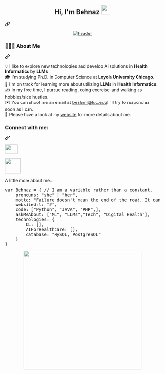 
<article class="markdown-body entry-content container-lg f5" itemprop="text"><div class="markdown-heading" dir="auto"><h1 align="center" class="heading-element" dir="auto">Hi, I'm Behnaz <a target="_blank" rel="noopener noreferrer nofollow" href="https://raw.githubusercontent.com/iampavangandhi/iampavangandhi/master/gifs/Hi.gif"><img width="30px" src="https://raw.githubusercontent.com/iampavangandhi/iampavangandhi/master/gifs/Hi.gif" data-animated-image="" style="max-width: 100%;"></a></h1><a id="user-content-hi-im-behnaz" class="anchor" aria-label="Permalink: Hi, I'm Behnaz" href="#hi-im-behnaz"><svg class="octicon octicon-link" viewBox="0 0 16 16" version="1.1" width="16" height="16" aria-hidden="true"><path d="m7.775 3.275 1.25-1.25a3.5 3.5 0 1 1 4.95 4.95l-2.5 2.5a3.5 3.5 0 0 1-4.95 0 .751.751 0 0 1 .018-1.042.751.751 0 0 1 1.042-.018 1.998 1.998 0 0 0 2.83 0l2.5-2.5a2.002 2.002 0 0 0-2.83-2.83l-1.25 1.25a.751.751 0 0 1-1.042-.018.751.751 0 0 1-.018-1.042Zm-4.69 9.64a1.998 1.998 0 0 0 2.83 0l1.25-1.25a.751.751 0 0 1 1.042.018.751.751 0 0 1 .018 1.042l-1.25 1.25a3.5 3.5 0 1 1-4.95-4.95l2.5-2.5a3.5 3.5 0 0 1 4.95 0 .751.751 0 0 1-.018 1.042.751.751 0 0 1-1.042.018 1.998 1.998 0 0 0-2.83 0l-2.5 2.5a1.998 1.998 0 0 0 0 2.83Z"></path></svg></a></div>
  
<div align="center" dir="auto">
<p dir="auto"><a target="_blank" rel="noopener noreferrer nofollow" href="https://user-images.githubusercontent.com/53329034/123502306-0fcdfc80-d669-11eb-87e4-d24cccfbbd00.gif"><img src="https://user-images.githubusercontent.com/53329034/123502306-0fcdfc80-d669-11eb-87e4-d24cccfbbd00.gif" alt="header" data-animated-image="" style="max-width: 100%;"></a></p>
</div>

<div class="markdown-heading" dir="auto"><h3 class="heading-element" dir="auto">👨🏻‍💻  About Me</h3><a id="user-content--about-me" class="anchor" aria-label="Permalink: 👨🏻‍💻  About Me" href="#-about-me"><svg class="octicon octicon-link" viewBox="0 0 16 16" version="1.1" width="16" height="16" aria-hidden="true"><path d="m7.775 3.275 1.25-1.25a3.5 3.5 0 1 1 4.95 4.95l-2.5 2.5a3.5 3.5 0 0 1-4.95 0 .751.751 0 0 1 .018-1.042.751.751 0 0 1 1.042-.018 1.998 1.998 0 0 0 2.83 0l2.5-2.5a2.002 2.002 0 0 0-2.83-2.83l-1.25 1.25a.751.751 0 0 1-1.042-.018.751.751 0 0 1-.018-1.042Zm-4.69 9.64a1.998 1.998 0 0 0 2.83 0l1.25-1.25a.751.751 0 0 1 1.042.018.751.751 0 0 1 .018 1.042l-1.25 1.25a3.5 3.5 0 1 1-4.95-4.95l2.5-2.5a3.5 3.5 0 0 1 4.95 0 .751.751 0 0 1-.018 1.042.751.751 0 0 1-1.042.018 1.998 1.998 0 0 0-2.83 0l-2.5 2.5a1.998 1.998 0 0 0 0 2.83Z"></path></svg></a></div>
<p dir="auto">💡  I like to explore new technologies and develop AI solutions in <b> Health Informatics</b> by <b>LLMs</b><br>
🎓  I'm studying Ph.D. in Computer Science at <b>Loyola University Chicago</b>.<br>
🌱  I'm on track for learning more about utilizing <b>LLMs</b> in <b>Health Informatics</b>.<br>
✍️  In my free time, I pursue reading, doing exercise, and walking as hobbies/side hustles.<br>
✉️  You can shoot me an email at <a href="mailto:beslami@luc.edu">beslami@luc.edu</a>! I'll try to respond as soon as I can.<br>
📄  Please have a look at my <a href="#" rel="nofollow">website</a> for more details about me.</p>
<div class="markdown-heading" dir="auto"><h3 align="left" class="heading-element" dir="auto">Connect with me:</h3><a id="user-content-connect-with-me" class="anchor" aria-label="Permalink: Connect with me:" href="#connect-with-me"><svg class="octicon octicon-link" viewBox="0 0 16 16" version="1.1" width="16" height="16" aria-hidden="true"><path d="m7.775 3.275 1.25-1.25a3.5 3.5 0 1 1 4.95 4.95l-2.5 2.5a3.5 3.5 0 0 1-4.95 0 .751.751 0 0 1 .018-1.042.751.751 0 0 1 1.042-.018 1.998 1.998 0 0 0 2.83 0l2.5-2.5a2.002 2.002 0 0 0-2.83-2.83l-1.25 1.25a.751.751 0 0 1-1.042-.018.751.751 0 0 1-.018-1.042Zm-4.69 9.64a1.998 1.998 0 0 0 2.83 0l1.25-1.25a.751.751 0 0 1 1.042.018.751.751 0 0 1 .018 1.042l-1.25 1.25a3.5 3.5 0 1 1-4.95-4.95l2.5-2.5a3.5 3.5 0 0 1 4.95 0 .751.751 0 0 1-.018 1.042.751.751 0 0 1-1.042.018 1.998 1.998 0 0 0-2.83 0l-2.5 2.5a1.998 1.998 0 0 0 0 2.83Z"></path></svg></a></div>
<p align="left" dir="auto">
  <a href="https://www.linkedin.com/in/behnaz-eslami-3b800055/" rel="nofollow"><img align="center" src="https://raw.githubusercontent.com/rahuldkjain/github-profile-readme-generator/master/src/images/icons/Social/linked-in-alt.svg" height="30" width="40" style="max-width: 100%;"></a>

</p><div align="center" dir="auto">
</div>

<p dir="auto"><a target="_blank" rel="noopener noreferrer nofollow" href="https://camo.githubusercontent.com/6f9296a4c8b352a3a335f257ccf592c010c5f578a17a2f8d7ef407efe5dbe6a9/68747470733a2f2f6d656469612e67697068792e636f6d2f6d656469612f56674344417a634b767352364f4d307557672f67697068792e676966"><img src="https://camo.githubusercontent.com/6f9296a4c8b352a3a335f257ccf592c010c5f578a17a2f8d7ef407efe5dbe6a9/68747470733a2f2f6d656469612e67697068792e636f6d2f6d656469612f56674344417a634b767352364f4d307557672f67697068792e676966" width="50" data-animated-image="" data-canonical-src="https://media.giphy.com/media/VgCDAzcKvsR6OM0uWg/giphy.gif" style="max-width: 100%;"></a></p> 

A little more about me...
<div class="highlight highlight-source-js notranslate position-relative overflow-auto" dir="auto" data-snippet-clipboard-copy-content="var Behnaz = { // I am a variable rather than a constant.
    pronouns: &quot;he&quot; | &quot;him&quot;,
    motto: &quot;The Programmers of Tomorrow are the Wizards of the Future.&quot;,
    websiteUrl: &quot;#&quot;,
    code: [&quot;Python&quot;, &quot;MATLAB&quot;, &quot;R&quot;, &quot;C++&quot;, &quot;C&quot;],
    askMeAbout: [&quot;ML&quot;, &quot;Tech&quot;, &quot;Digital Health&quot;],
    technologies: {
        DL: [],
        AIForHealthcare: [],
        database: &quot;MySQL, PostgreSQL&quot;
    }
}"><pre><span class="pl-k">var</span> <span class="pl-v">Behnaz</span> <span class="pl-c1">=</span> <span class="pl-kos">{</span> <span class="pl-c">// I am a variable rather than a constant.</span>
    <span class="pl-c1">pronouns</span>: <span class="pl-s">"she"</span> <span class="pl-c1">|</span> <span class="pl-s">"her"</span><span class="pl-kos">,</span>
    <span class="pl-c1">motto</span>: <span class="pl-s">"Failure doesn't mean the end of the road. It can lay the groundwork for something even greater."</span><span class="pl-kos">,</span>
    <span class="pl-c1">websiteUrl</span>: <span class="pl-s">"#"</span><span class="pl-kos">,</span>
    <span class="pl-c1">code</span>: <span class="pl-kos">[</span><span class="pl-s">"Python"</span><span class="pl-kos">,</span> <span class="pl-s">"JAVA"</span><span class="pl-kos">,</span> <span class="pl-s">"PHP"</span><span class="pl-kos">,</span><span class="pl-kos">]</span><span class="pl-kos">,</span>
    <span class="pl-c1">askMeAbout</span>: <span class="pl-kos">[</span><span class="pl-s">"ML"</span><span class="pl-kos">,</span> <span class="pl-s">"LLMs"</span><span class="pl-kos">,</span><span class="pl-s">"Tech"</span><span class="pl-kos">,</span> <span class="pl-s">"Digital Health"</span><span class="pl-kos">]</span><span class="pl-kos">,</span>
    <span class="pl-c1">technologies</span>: <span class="pl-kos">{</span>
        <span class="pl-c1">DL</span>: <span class="pl-kos">[</span><span class="pl-kos">]</span><span class="pl-kos">,</span>
        <span class="pl-c1">AIForHealthcare</span>: <span class="pl-kos">[</span><span class="pl-kos">]</span><span class="pl-kos">,</span>
        <span class="pl-c1">database</span>: <span class="pl-s">"MySQL, PostgreSQL"</span>
    <span class="pl-kos">}</span>
<span class="pl-kos">}</span></pre></div>

<div align="center" dir="auto">
<a target="_blank" rel="noopener noreferrer nofollow" href="https://miro.medium.com/v2/resize:fit:875/0*yBvA5CnEX3Sd4aod.gif"><img align="center" style="width: 24rem; max-width: 100%;" src="https://miro.medium.com/v2/resize:fit:875/0*yBvA5CnEX3Sd4aod.gif" data-animated-image=""></a>
</div>


<!--
**behnazeslami/behnazeslami** is a ✨ _special_ ✨ repository because its `README.md` (this file) appears on your GitHub profile.

Here are some ideas to get you started:

- 🔭 I’m currently working on ...
- 🌱 I’m currently learning ...
- 👯 I’m looking to collaborate on ...
- 🤔 I’m looking for help with ...
- 💬 Ask me about ...
- 📫 How to reach me: ...
- 😄 Pronouns: ...
- ⚡ Fun fact: ...
-->


<!--
**behnazeslami/behnazeslami** is a ✨ _special_ ✨ repository because its `README.md` (this file) appears on your GitHub profile.

Here are some ideas to get you started:

- 🔭 I’m currently working on ...
- 🌱 I’m currently learning ...
- 👯 I’m looking to collaborate on ...
- 🤔 I’m looking for help with ...
- 💬 Ask me about ...
- 📫 How to reach me: ...
- 😄 Pronouns: ...
- ⚡ Fun fact: ...
-->

